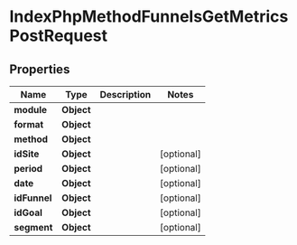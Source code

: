 

# IndexPhpMethodFunnelsGetMetricsPostRequest


## Properties

| Name | Type | Description | Notes |
|------------ | ------------- | ------------- | -------------|
|**module** | **Object** |  |  |
|**format** | **Object** |  |  |
|**method** | **Object** |  |  |
|**idSite** | **Object** |  |  [optional] |
|**period** | **Object** |  |  [optional] |
|**date** | **Object** |  |  [optional] |
|**idFunnel** | **Object** |  |  [optional] |
|**idGoal** | **Object** |  |  [optional] |
|**segment** | **Object** |  |  [optional] |



